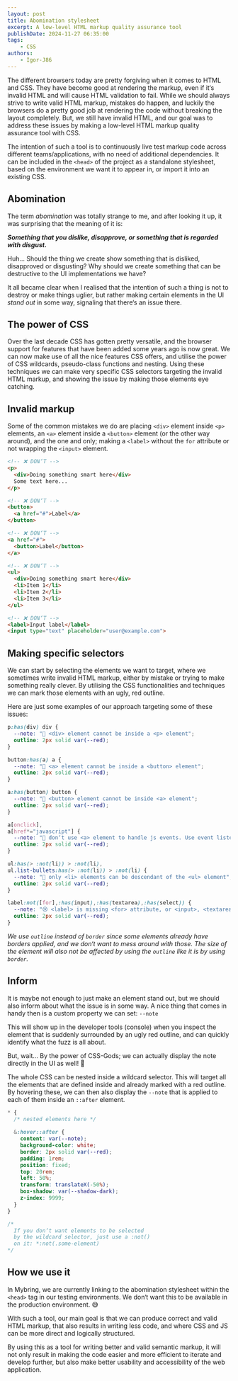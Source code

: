 ```yaml
---
layout: post
title: Abomination stylesheet
excerpt: A low-level HTML markup quality assurance tool
publishDate: 2024-11-27 06:35:00
tags: 
    - CSS
authors:
    - Igor-J86
---
```


The different browsers today are pretty forgiving when it comes to HTML and CSS. They have become good at rendering the markup, even if it‘s invalid HTML and will cause HTML validation to fail. While we should always strive to write valid HTML markup, mistakes do happen, and luckily the browsers do a pretty good job at rendering the code without breaking the layout completely. But, we still have invalid HTML, and our goal was to address these issues by making a low-level HTML markup quality assurance tool with CSS.

The intention of such a tool is to continuously live test markup code across different teams/applications, with no need of additional dependencies. It can be included in the `<head>` of the project as a standalone stylesheet, based on the environment we want it to appear in, or import it into an existing CSS.

## Abomination
The term *abomination* was totally strange to me, and after looking it up, it was surprising that the meaning of it is:

***Something that you dislike, disapprove, or something that is regarded with disgust.***

Huh... Should the thing we create show something that is disliked, disapproved or disgusting?
Why should we create something that can be destructive to the UI implementations we have?

It all became clear when I realised that the intention of such a thing is not to destroy or make things uglier, but rather making certain elements in the UI *stand out* in some way, signaling that there‘s an issue there.

## The power of CSS
Over the last decade CSS has gotten pretty versatile, and the browser support for features that have been added some years ago is now great.
We can now make use of all the nice features CSS offers, and utilise the power of CSS wildcards, pseudo-class functions and nesting. Using these techniques we can make very specific CSS selectors targeting the invalid HTML markup, and showing the issue by making those elements eye catching.

## Invalid markup
Some of the common mistakes we do are placing `<div>` element inside `<p>` elements, an `<a>` element inside a `<button>` element (or the other way around), and the one and only; making a `<label>` without the `for` attribute or not wrapping the `<input>` element.

```html
<!-- ❌ DON‘T -->
<p>
  <div>Doing something smart here</div>
  Some text here...
</p>

<!-- ❌ DON‘T -->
<button>
  <a href="#">Label</a>
</button>

<!-- ❌ DON‘T -->
<a href="#">
  <button>Label</button>
</a>

<!-- ❌ DON‘T -->
<ul>
  <div>Doing something smart here</div>
  <li>Item 1</li>
  <li>Item 2</li>
  <li>Item 3</li>
</ul>

<!-- ❌ DON‘T -->
<label>Input label</label>
<input type="text" placeholder="user@example.com">
```

## Making specific selectors
We can start by selecting the elements we want to target, where we sometimes write invalid HTML markup, either by mistake or trying to make something really clever. By utilising the CSS functionalities and techniques we can mark those elements with an ugly, red outline.

Here are just some examples of our approach targeting some of these issues:

```css
p:has(div) div {
  --note: "🚫 <div> element cannot be inside a <p> element";
  outline: 2px solid var(--red);
}

button:has(a) a {
  --note: "🚫 <a> element cannot be inside a <button> element";
  outline: 2px solid var(--red);
}

a:has(button) button {
  --note: "🚫 <button> element cannot be inside <a> element";
  outline: 2px solid var(--red);
}

a[onclick],
a[href*="javascript"] {
  --note: "🚫 don‘t use <a> element to handle js events. Use event listeners instead.";
  outline: 2px solid var(--red);
}

ul:has(> :not(li)) > :not(li),
ul.list-bullets:has(> :not(li)) > :not(li) {
  --note: "🚫 only <li> elements can be descendant of the <ul> element";
  outline: 2px solid var(--red);
}

label:not([for],:has(input),:has(textarea),:has(select)) {
  --note: "😢 <label> is missing <for> attribute, or <input>, <textarea> or <select> child element";
  outline: 2px solid var(--red);
}
```

*We use `outline` instead of `border` since some elements already have borders applied, and we don‘t want to mess around with those. The size of the element will also not be affected by using the `outline` like it is by using `border`.*

## Inform
It is maybe not enough to just make an element stand out, but we should also inform about what the issue is in some way. A nice thing that comes in handy then is a custom property we can set: `--note`

This will show up in the developer tools (console) when you inspect the element that is suddenly surrounded by an ugly red outline, and can quickly identify what the fuzz is all about.

But, wait... By the power of CSS-Gods; we can actually display the note directly in the UI as well! 🤯

The whole CSS can be nested inside a wildcard selector. This will target all the elements that are defined inside and already marked with a red outline. By hovering these, we can then also display the `--note` that is applied to each of them inside an `::after` element.

```css
* {
  /* nested elements here */
  
  &:hover::after {
	content: var(--note);
	background-color: white;
	border: 2px solid var(--red);
	padding: 1rem;
	position: fixed;
	top: 20rem;
	left: 50%;
	transform: translateX(-50%);
	box-shadow: var(--shadow-dark);
	z-index: 9999;
  }
}

/*
  If you don‘t want elements to be selected
  by the wildcard selector, just use a :not()
  on it: *:not(.some-element)
*/
```

## How we use it
In Mybring, we are currently linking to the abomination stylesheet within the `<head>` tag in our testing environments. We don‘t want this to be available in the production environment. 😅

With such a tool, our main goal is that we can produce correct and valid HTML markup, that also results in writing less code, and where CSS and JS can be more direct and logically structured.

By using this as a tool for writing better and valid semantic markup, it will not only result in making the code easier and more efficient to iterate and develop further, but also make better usability and accessibility of the web application.
